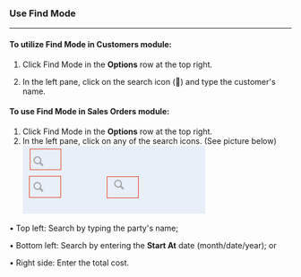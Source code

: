 ### Use Find Mode
______________________

#### To utilize **Find Mode** in **Customers** module: 

1. Click Find Mode in the **Options** row at the top right. 

2. In the left pane, click on the search icon (🔎) and type the customer's name. 




#### To use **Find Mode** in **Sales Orders** module: 

1. Click Find Mode in the **Options** row at the top right. 
2. In the left pane, click on any of the search icons.  (See picture below)
![](https://github.com/Fx-Professional-Services/HorizonDocs/blob/main/assets/4_sales_order_find_mode.png)

• Top left: Search by typing the party's name; 

• Bottom left: Search by entering the **Start At** date (month/date/year); or

• Right side: Enter the total cost. 


